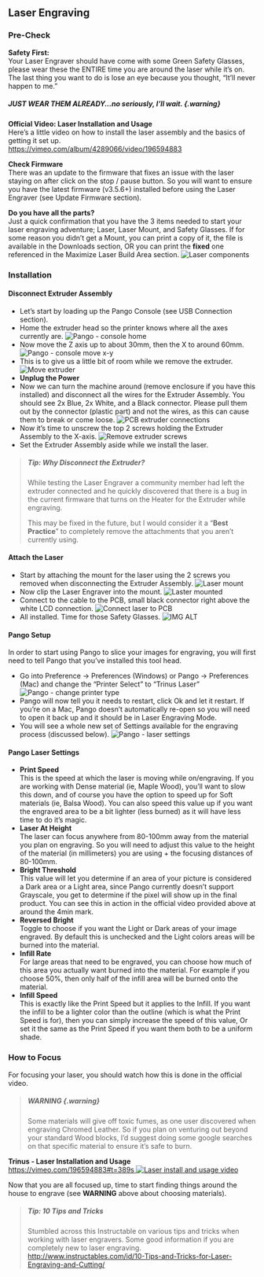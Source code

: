 
## Laser Engraving

### Pre-Check
**Safety First:** <br/>
Your Laser Engraver should have come with some Green Safety Glasses, please wear these the ENTIRE time you are around the laser while it’s on. The last thing you want to do is lose an eye because you thought, “It’ll never happen to me.”

##### JUST WEAR THEM ALREADY...no seriously, I’ll wait. {.warning}

**Official Video: Laser Installation and Usage** <br/>
Here’s a little video on how to install the laser assembly and the basics of getting it set up. <br/>
<https://vimeo.com/album/4289066/video/196594883>

**Check Firmware** <br/>
There was an update to the firmware that fixes an issue with the laser staying on after click on the stop / pause button. So you will want to ensure you have the latest firmware (v3.5.6+)  installed before using the Laser Engraver (see Update Firmware section).

**Do you have all the parts?** <br/>
Just a quick confirmation that you have the 3 items needed to start your laser engraving adventure; Laser, Laser Mount, and Safety Glasses. If for some reason you didn’t get a Mount, you can print a copy of it, the file is available in the Downloads section, OR you can print the **fixed** one referenced in the Maximize Laser Build Area section.
![Laser components](chapter-07-laser-engraving/img/laser-components.png)


### Installation
#### Disconnect Extruder Assembly
* Let’s start by loading up the Pango Console (see USB Connection section).
* Home the extruder head so the printer knows where all the axes currently are. ![Pango - console home](chapter-07-laser-engraving/img/pango-console-home.png)
* Now move the Z axis up to about 30mm, then the X to around 60mm. ![Pango - console move x-y](chapter-07-laser-engraving/img/pango-console-move-x-z.png)
* This is to give us a little bit of room while we remove the extruder. ![Move extruder](chapter-07-laser-engraving/img/machine-extruder-space.png)
* **Unplug the Power**
* Now we can turn the machine around (remove enclosure if you have this installed) and disconnect all the wires for the Extruder Assembly. You should see 2x Blue, 2x White, and a Black connector. Please pull them out by the connector (plastic part) and not the wires, as this can cause them to break or come loose. ![PCB extruder connections](chapter-07-laser-engraving/img/back-of-pcb-extruder-removal.png)
* Now it’s time to unscrew the top 2 screws holding the Extruder Assembly to the X-axis. ![Remove extruder screws](chapter-07-laser-engraving/img/machine-remove-extruder-screws.png)
* Set the Extruder Assembly aside while we install the laser.

> ##### Tip: Why Disconnect the Extruder?
> While testing the Laser Engraver a community member had left the extruder connected and he quickly discovered that there is a bug in the current firmware that turns on the Heater for the Extruder while engraving. 
> 
> This may be fixed in the future, but I would consider it a “**Best Practice**” to completely remove the attachments that you aren’t currently using.

#### Attach the Laser
* Start by attaching the mount for the laser using the 2 screws you removed when disconnecting the Extruder Assembly. ![Laser mount](chapter-07-laser-engraving/img/laser-mount-installed.png)
* Now clip the Laser Engraver into the mount. ![Laster mounted](chapter-07-laser-engraving/img/laser-installed-in-mount.png)
* Connect to the cable to the PCB, small black connector right above the white LCD connection. ![Connect laser to PCB](chapter-07-laser-engraving/img/pcb-view-with-laser-connection.png)
* All installed. Time for those Safety Glasses. ![IMG ALT](chapter-07-laser-engraving/img/safety-glasses-wear.png)

#### Pango Setup
In order to start using Pango to slice your images for engraving, you will first need to tell Pango that you’ve installed this tool head.

* Go into Preference -> Preferences (Windows) or Pango -> Preferences (Mac) and change the “Printer Select” to “Trinus Laser” ![Pango - change printer type](chapter-07-laser-engraving/img/pango-preferences-printer.png)
* Pango will now tell you it needs to restart, click Ok and let it restart. If you’re on a Mac, Pango doesn’t automatically re-open so you will need to open it back up and it should be in Laser Engraving Mode.
* You will see a whole new set of Settings available for the engraving process (discussed below). ![Pango - laser settings](chapter-07-laser-engraving/img/pango-laser-settings.png)


#### Pango Laser Settings
* **Print Speed** <br/> 
This is the speed at which the laser is moving while on/engraving. If you are working with Dense material (ie, Maple Wood), you’ll want to slow this down, and of course you have the option to speed up for Soft materials (ie, Balsa Wood). You can also speed this value up if you want the engraved area to be a bit lighter (less burned) as it will have less time to do it’s magic.
* **Laser At Height** <br/> 
The laser can focus anywhere from 80-100mm away from the material you plan on engraving. So you will need to adjust this value to the height of the material (in millimeters) you are using + the focusing distances of 80-100mm.
* **Bright Threshold** <br/> 
This value will let you determine if an area of your picture is considered a Dark area or a Light area, since Pango currently doesn’t support Grayscale, you get to determine if the pixel will show up in the final product. You can see this in action in the official video provided above at around the 4min mark.
* **Reversed Bright** <br/> 
Toggle to choose if you want the Light or Dark areas of your image engraved. By default this is unchecked and the Light colors areas will be burned into the material.
* **Infill Rate** <br/> 
For large areas that need to be engraved, you can choose how much of this area you actually want burned into the material. For example if you choose 50%, then only half of the infill area will be burned onto the material.
* **Infill Speed** <br/> 
This is exactly like the Print Speed but it applies to the Infill. If you want the infill to be a lighter color than the outline (which is what the Print Speed is for), then you can simply increase the speed of this value, Or set it the same as the Print Speed if you want them both to be a uniform shade.

### How to Focus
For focusing your laser, you should watch how this is done in the official video.

> ##### WARNING {.warning}
> Some materials will give off toxic fumes, as one user discovered when engraving Chromed Leather. So if you plan on venturing out beyond your standard Wood blocks, I’d suggest doing some google searches on that specific material to ensure it’s safe to burn.

**Trinus - Laser Installation and Usage** <br/>
[https://vimeo.com/196594883#t=389s
![Laser install and usage video](chapter-07-laser-engraving/img/video-official-laser-install-usage.png)
](https://vimeo.com/196594883#t=389s)

Now that you are all focused up, time to start finding things around the house to engrave (see <span class="warning">**WARNING**</span> above about choosing materials).

> ##### Tip: 10 Tips and Tricks
> Stumbled across this Instructable on various tips and tricks when working with laser engravers. Some good information if you are completely new to laser engraving. 
<http://www.instructables.com/id/10-Tips-and-Tricks-for-Laser-Engraving-and-Cutting/>
